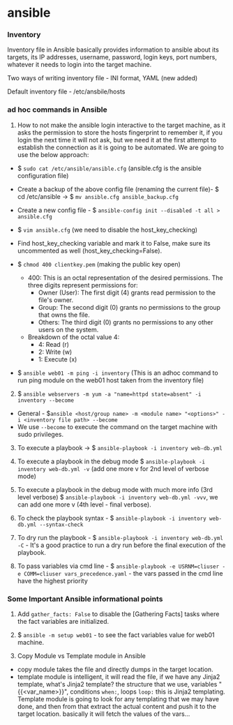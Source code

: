 # ansible

### Inventory

Inventory file in Ansible basically provides information to ansible about its targets, its IP addresses, username, password, login keys, port numbers, whatever it needs to login into the target machine.

Two ways of writing inventory file - INI format, YAML (new added)

Default inventory file - /etc/ansbile/hosts

### ad hoc commands in Ansible

1. How to not make the ansible login interactive to the target machine, as it asks the permission to store the hosts fingerprint to remember it, if you login the next time it will not ask, but we need it at the first attempt to establish the connection as it is going to be automated. We are going to use the below approach:

- $ `sudo cat /etc/ansible/ansible.cfg` (ansible.cfg is the ansible configuration file)

- Create a backup of the above config file (renaming the current file)- $ cd /etc/ansible -> $ `mv ansible.cfg ansible_backup.cfg`

- Create a new config file - $ `ansible-config init --disabled -t all > ansible.cfg`

- $ `vim ansible.cfg` (we need to disable the host_key_checking)

- Find host_key_checking variable and mark it to False, make sure its uncommented as well (host_key_checking=False).

- $ `chmod 400 clientkey.pem` (making the public key open)

  - 400: This is an octal representation of the desired permissions. The three digits represent permissions for:
    - Owner (User): The first digit (4) grants read permission to the file's owner.
    - Group: The second digit (0) grants no permissions to the group that owns the file.
    - Others: The third digit (0) grants no permissions to any other users on the system.
  - Breakdown of the octal value 4:
    - 4: Read (r)
    - 2: Write (w)
    - 1: Execute (x)

- $ `ansible web01 -m ping -i inventory` (This is an adhoc command to run ping module on the web01 host taken from the inventory file)

2. $ `ansible webservers -m yum -a "name=httpd state=absent" -i inventory --become`

- General - $`ansible <host/group name> -m <module name> "<options>" -i <inventory file path> --become`
- We use `--become` to execute the command on the target machine with sudo privileges.

3. To execute a playbook -> $ `ansible-playbook -i inventory web-db.yml`

4. To execute a playbook in the debug mode $ `ansible-playbook -i inventory web-db.yml -v` (add one more v for 2nd level of verbose mode)

5. To execute a playbook in the debug mode with much more info (3rd level verbose) $ `ansible-playbook -i inventory web-db.yml -vvv`, we can add one more v (4th level - final verbose).

6. To check the playbook syntax - $ `ansible-playbook -i inventory web-db.yml --syntax-check`

7. To dry run the playbook - $ `ansible-playbook -i inventory web-db.yml -C` - It's a good practice to run a dry run before the final execution of the playbook.

8. To pass variables via cmd line - $ `ansible-playbook -e USRNM=cliuser -e COMM=cliuser vars_precedence.yaml` - the vars passed in the cmd line have the highest priority

### Some Important Ansible informational points

1. Add `gather_facts: False` to disable the [Gathering Facts] tasks where the fact variables are initialized.

2. $ `ansible -m setup web01` - to see the fact variables value for web01 machine.

3. Copy Module vs Template module in Ansible
  - copy module takes the file and directly dumps in the target location.
  - template module is intelligent, it will read the file, if we have any Jinja2 template, what's Jinja2 template? the structure that we use, variables "{{<var_name>}}", conditions `when:`, loops `loop:` this is Jinja2 templating. Template module is going to look for any templating that we may have done, and then from that extract the actual content and push it to the target location. basically it will fetch the values of the vars...